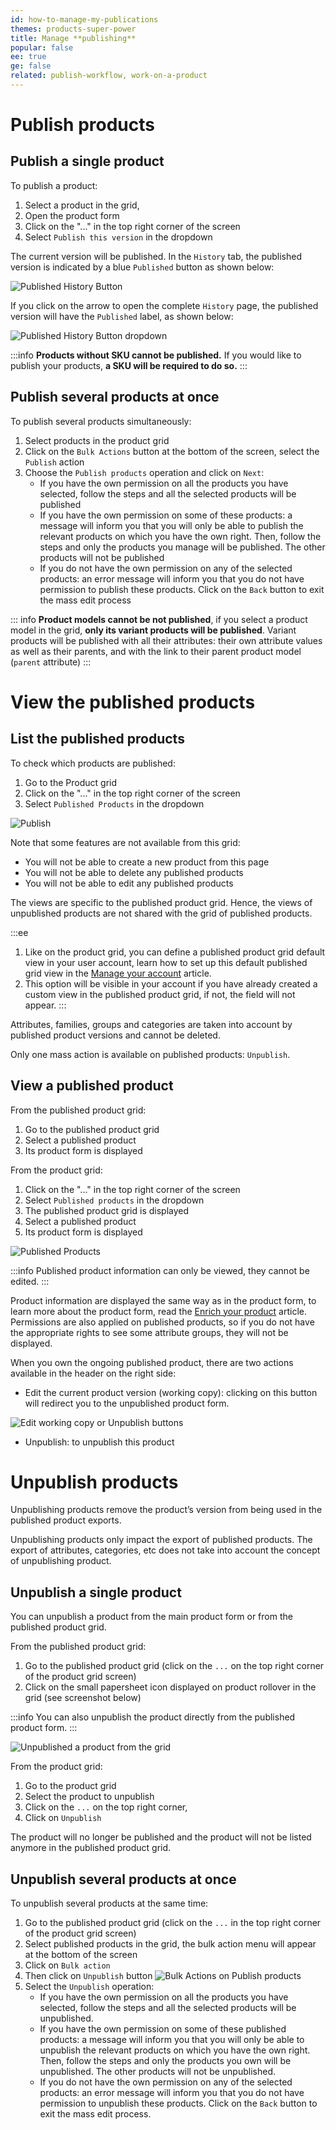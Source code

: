 ```yaml
---
id: how-to-manage-my-publications
themes: products-super-power
title: Manage **publishing**
popular: false
ee: true
ge: false
related: publish-workflow, work-on-a-product
---
```


# Publish products

## Publish a single product

To publish a product:
1.  Select a product in the grid,
1.  Open the product form
1.  Click on the "..." in the top right corner of the screen
1.  Select `Publish this version` in the dropdown

The current version will be published. In the `History` tab, the published version is indicated by a blue `Published` button as shown below:

![Published History Button](../img/Products_PublishedHistoryButton.png)

If you click on the arrow to open the complete `History` page, the published version will have the `Published` label, as shown below:

![Published History Button dropdown](../img/Products_PublishedHistoryDropdown.png)

:::info
**Products without SKU cannot be published.** If you would like to publish your products, **a SKU will be required to do so.**
:::

## Publish several products at once

To publish several products simultaneously:

1.  Select products in the product grid
1.  Click on the `Bulk Actions` button at the bottom of the screen, select the `Publish` action
1.  Choose the `Publish products` operation and click on `Next`:
    *   If you have the own permission on all the products you have selected, follow the steps and all the selected products will be published
    *   If you have the own permission on some of these products: a message will inform you that you will only be able to publish the relevant products on which you have the own right. Then, follow the steps and only the products you manage will be published. The other products will not be published
    *   If you do not have the own permission on any of the selected products: an error message will inform you that you do not have permission to publish these products. Click on the `Back` button to exit the mass edit process

::: info
**Product models cannot be not published**, if you select a product model in the grid, **only its variant products will be published**.
Variant products will be published with all their attributes: their own attribute values as well as their parents, and with the link to their parent product model (`parent` attribute)
:::

# View the published products

## List the published products

To check which products are published:

1.  Go to the Product grid
1.  Click on the "..." in the top right corner of the screen
1.  Select `Published Products` in the dropdown

![Publish](../img/Products_PublishedGrid.png)

Note that some features are not available from this grid:

*   You will not be able to create a new product from this page
*   You will not be able to delete any published products
*   You will not be able to edit any published products

The views are specific to the published product grid. Hence, the views of unpublished products are not shared with the grid of published products.

:::ee
  1. Like on the product grid, you can define a published product grid default view in your user account, learn how to set up this default published grid view in the [Manage your account](manage-your-account.html#your-favorite-catalog-and-product-grid-settings) article.
  2. This option will be visible in your account if you have already created a custom view in the published product grid, if not, the field will not appear.
:::

Attributes, families, groups and categories are taken into account by published product versions and cannot be deleted.    

Only one mass action is available on published products: `Unpublish`.

## View a published product

From the published product grid:
1.  Go to the published product grid
1.  Select a published product
1.  Its product form is displayed

From the product grid:
1.  Click on the "..." in the top right corner of the screen
1.  Select `Published products` in the dropdown
1.  The published product grid is displayed
1.  Select a published product
1.  Its product form is displayed

![Published Products](../img/Products-PublishedProducts.png)

:::info
Published product information can only be viewed, they cannot be edited.
:::

Product information are displayed the same way as in the product form, to learn more about the product form, read the [Enrich your product](work-on-a-product.html) article. 
Permissions are also applied on published products, so if you do not have the appropriate rights to see some attribute groups, they will not be displayed.

When you own the ongoing published product, there are two actions available in the header on the right side:

*   Edit the current product version (working copy): clicking on this button will redirect you to the unpublished product form.

![Edit working copy or Unpublish buttons](../img/Products-PublishedProduct2.png)

*   Unpublish: to unpublish this product

# Unpublish products

Unpublishing products remove the product’s version from being used in the published product exports.

Unpublishing products only impact the export of published products. The export of attributes, categories, etc does not take into account the concept of unpublishing product.

## Unpublish a single product

You can unpublish a product from the main product form or from the published product grid.

From the published product grid:
1.  Go to the published product grid (click on the `...` on the top right corner of the product grid screen)
1.  Click on the small papersheet icon displayed on product rollover in the grid (see screenshot below)

:::info
You can also unpublish the product directly from the published product form.
:::

![Unpublished a product from the grid](../img/Products-PublishedProduct3.png)

From the product grid:
1.  Go to the product grid
1.  Select the product to unpublish
1.  Click on the `...` on the top right corner, 
1.  Click on `Unpublish`

The product will no longer be published and the product will not be listed anymore in the published product grid.

## Unpublish several products at once

To unpublish several products at the same time:
1.  Go to the published product grid (click on the `...` in the top right corner of the product grid screen)
1.  Select published products in the grid, the bulk action menu will appear at the bottom of the screen
1.  Click on `Bulk action`
1.  Then click on `Unpublish` button
![Bulk Actions on Publish products](../img/Products-PublishedProduct4.png)
1.  Select the `Unpublish` operation:
    *   If you have the own permission on all the products you have selected, follow the steps and all the selected products will be unpublished.
    *   If you have the own permission on some of these published products: a message will inform you that you will only be able to unpublish the relevant products on which you have the own right. Then, follow the steps and only the products you own will be unpublished. The other products will not be unpublished.
    *   If you do not have the own permission on any of the selected products: an error message will inform you that you do not have permission to unpublish these products. Click on the `Back` button to exit the mass edit process.
